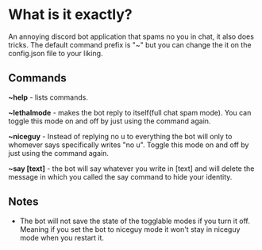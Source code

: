 # What is it exactly?
An annoying discord bot application that spams no you in chat, it also does tricks.
The default command prefix is "~" but you can change the it on the config.json file to your liking.

## Commands
**~help** - lists commands.

**~lethalmode** - makes the bot reply to itself(full chat spam mode). You can toggle this mode on and off by just using the command again.

**~niceguy** - Instead of replying no u to everything the bot will only to whomever says specifically writes "no u". Toggle this mode on and off by just using the command again.

**~say [text]** - the bot will say whatever you write in [text] and will delete the message in which you called the say command to hide your identity.

## Notes
- The bot will not save the state of the togglable modes if you turn it off. Meaning if you set the bot to niceguy mode it won't stay in niceguy mode when you restart it.



